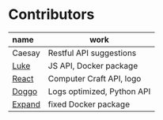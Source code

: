 # Contributors
| name                                        | work                       |
| :------------------------------------------ | -------------------------- |
| Caesay                                      | Restful API suggestions    |
| [Luke](https://github.com/LukeeeeBennett)   | JS API, Docker package     |
| [React](https://github.com/Reactified)      | Computer Craft API, logo   |
| [Doggo](https://github.com/FearlessDoggo21) | Logs optimized, Python API |
| [Expand](https://github.com/Expand-sys)     | fixed Docker package       |
